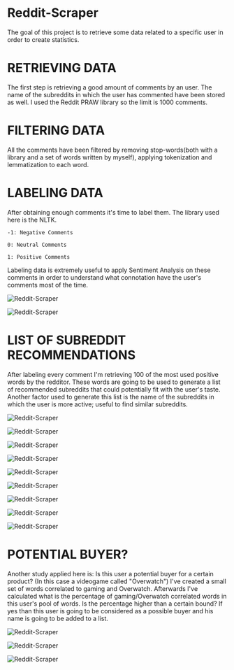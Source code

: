 # Reddit-Scraper

The goal of this project is to retrieve some data related to a specific user in order to create statistics. 

# RETRIEVING DATA

The first step is retrieving a good amount of comments by an user.
The name of the subreddits in which the user has commented have been stored as well.
I used the Reddit PRAW library so the limit is 1000 comments.

# FILTERING DATA

All the comments have been filtered by removing stop-words(both with a library and a set of words written by myself), applying tokenization and lemmatization to each word.

# LABELING DATA

After obtaining enough comments it's time to label them. 
The library used here is the NLTK. 
    
    -1: Negative Comments
   
    0: Neutral Comments
    
    1: Positive Comments  
    
Labeling data is extremely useful to apply Sentiment Analysis on these comments in order to understand what connotation have the user's comments most of the time.

![Reddit-Scraper](MEDIA/10.png)

![Reddit-Scraper](MEDIA/1.PNG)

# LIST OF SUBREDDIT RECOMMENDATIONS

After labeling every comment I'm retrieving 100 of the most used positive words by the redditor.
These words are going to be used to generate a list of recommended subreddits that could potentially fit with the user's taste.
Another factor used to generate this list is the name of the subreddits in which the user is more active; useful to find similar subreddits.

![Reddit-Scraper](MEDIA/11.png)

![Reddit-Scraper](MEDIA/12.png)

![Reddit-Scraper](MEDIA/13.png)

![Reddit-Scraper](MEDIA/14.png)

![Reddit-Scraper](MEDIA/15.png)

![Reddit-Scraper](MEDIA/2.PNG)

![Reddit-Scraper](MEDIA/3.PNG)

![Reddit-Scraper](MEDIA/4.PNG)

![Reddit-Scraper](MEDIA/5.PNG)

# POTENTIAL BUYER?

Another study applied here is: Is this user a potential buyer for a certain product? (In this case a videogame called "Overwatch")
I've created a small set of words correlated to gaming and Overwatch.
Afterwards I've calculated what is the percentage of gaming/Overwatch correlated words in this user's pool of words. 
Is the percentage higher than a certain bound? If yes than this user is going to be considered as a possible buyer and his name is going to be added to a list.

![Reddit-Scraper](MEDIA/6.PNG)

![Reddit-Scraper](MEDIA/7.PNG)

![Reddit-Scraper](MEDIA/8.png)


